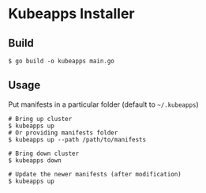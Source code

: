 # Kubeapps Installer

## Build

```
$ go build -o kubeapps main.go
```

## Usage

Put manifests in a particular folder (default to `~/.kubeapps`)
```
# Bring up cluster
$ kubeapps up
# Or providing manifests folder
$ kubeapps up --path /path/to/manifests

# Bring down cluster
$ kubeapps down

# Update the newer manifests (after modification)
$ kubeapps up
```
